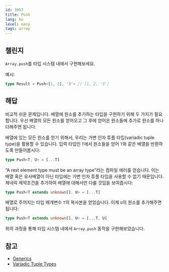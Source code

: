 ```yaml
---
id: 3057
title: Push
lang: ko
level: easy
tags: array
---
```


## 챌린지

`Array.push`를 타입 시스템 내에서 구현해보세요.

예시:

```typescript
type Result = Push<[1, 2], '3'> // [1, 2, '3']
```

## 해답

비교적 쉬운 문제입니다.
배열에 원소를 추가하는 타입을 구현하기 위해 두 가지가 필요합니다.
우선 배열의 모든 원소를 얻어오고 그 후에 얻어온 원소들에 추가로 원소를 하나 더해주면 됩니다.

배열에 있는 모든 원소를 얻기 위해서, 우리는 가변 인자 튜플 타입(variadic tuple type)을 활용할 수 있습니다.
입력 타입인 `T`에서 원소들을 얻어 `T`와 같은 배열을 반환하도록 만들어봅시다:

```typescript
type Push<T, U> = [...T]
```

“A rest element type must be an array type”라는 컴파일 에러를 얻습니다.
이는 배열 혹은 유사배열이 아닌 타입에는 가변 인자 튜플 타입을 사용할 수 없기 때문입니다.
제네릭 제약조건을 추가하여 배열에 대해서만 다룰 것임을 보여줍시다:

```typescript
type Push<T extends unknown[], U> = [...T]
```

배열로 주어지는 타입 매개변수 `T`의 복사본을 얻었습니다.
이제 `U`의 원소를 추가해주면 됩니다:

```typescript
type Push<T extends unknown[], U> = [...T, U]
```

위의 과정을 통해 타입 시스템 내에서 `Array.push` 동작을 구현해보았습니다.

## 참고

- [Generics](https://www.typescriptlang.org/docs/handbook/2/generics.html)
- [Variadic Tuple Types](https://www.typescriptlang.org/docs/handbook/release-notes/typescript-4-0.html#variadic-tuple-types)
